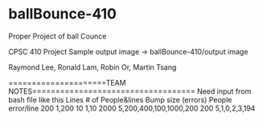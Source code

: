 ballBounce-410
==============

Proper Project of ball Counce

CPSC 410 Project
Sample output image -> ballBounce-410/output image

Raymond Lee, Ronald Lam, Robin Or, Martin Tsang



=====================TEAM NOTES===================================
Need input from bash file like this
Lines	      # of People&lines	      Bump size (errors)	    People error/line
200	        1,200	                  10	                    1,10
2000	      5,200,400,100,1000,200	200	                    5,1,0,2,3,194
			
			
			
			

